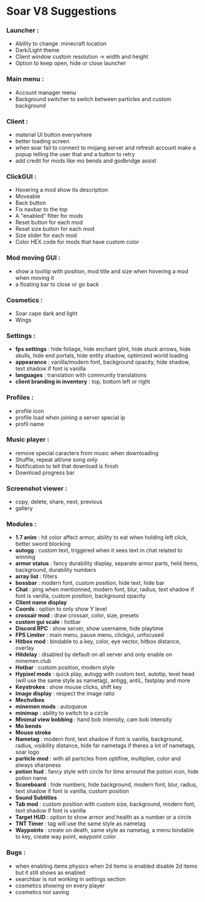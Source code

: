 # Soar V8 Suggestions

### Launcher : 

- Ability to change .minecraft location
- Dark/Light theme
- Client window custom resolution -> width and height
- Option to keep open, hide or close launcher

### Main menu :

- Account manager menu
- Background switcher to switch between particles and custom background

### Client :

- material UI button everywhere
- better loading screen
- when soar fail to connect to mojang server and refresh account make a popup telling the user that and a button to retry
- add credit for mods like mo bends and godbridge assist

### ClickGUI :

- Hovering a mod show its description
- Moveable
- Back button
- Fix navbar to the top
- A "enabled" filter for mods
- Reset button for each mod
- Reset size button for each mod
- Size slider for each mod
- Color HEX code for mods that have custom color

### Mod moving GUI :

- show a tooltip with position, mod title and size when hovering a mod when moving it
- a floating bar to close or go back

### Cosmetics :

- Soar cape dark and light
- Wings

### Settings :

- **fps settings** : hide foliage, hide enchant glint, hide stuck arrows, hide skulls, hide end portals, hide entity shadow, optimized world loading
- **appearance** : vanilla/modern font, background opacity, hide shadow, text shadow if font is vanilla
- **languages** : translation with community translations
- **client branding in inventory** : top, bottom left or right

### Profiles :

- profile icon
- profile load when joining a server special ip
- profil name

### Music player :

- remove special caracters from music when downloading
- Shuffle, repeat all/one song only
- Notification to tell that download is finish 
- Download progress bar

### Screenshot viewer :

- copy, delete, share, next, previous
- gallery

### Modules :

- **1.7 anim** : hit color affect armor, ability to eat when holding left click, better sword blocking
- **autogg** : custom text, triggered when it sees text in chat related to winning
- **armor status** : fancy durability display, separate armor parts, held items, background, durability numbers
- **array list** : filters
- **bossbar** : modern font, custom position, hide text, hide bar
- **Chat** : ping when mentionned, modern font, blur, radius, text shadow if font is vanilla, custom position, background opacity
- **Client name display** 
- **Coords** : option to only show Y level
- **crossair mod** : draw crossair, color, size, presets
- **custom gui scale** : hotbar
- **Discord RPC** : show server, show username, hide playtime
- **FPS Limiter** : main menu, pause menu, clickgui, unfocused
- **Hitbox mod** : bindable to a key, color, eye vector, hitbox distance, overlay
- **Hitdelay** : disabled by default on all server and only enable on minemen.club
- **Hotbar** : custom position, modern style
- **Hypixel mods** : quick play, autogg with custom text, autotip, level head (will use the same style as nametag), antigg, antiL, fastplay and more
- **Keystrokes** : show mouse clicks, shift key
- **Image display** : respect the image ratio
- **Mechvibes**
- **minemen mods** : autoqueue
- **minimap** : ability to switch to a circle
- **Minimal view bobbing** : hand bob intensity, cam bob intensity
- **Mo bends**
- **Mouse stroke**
- **Nametag** : modern font, text shadow if font is vanilla, background, radius, visibility distance, hide far nametags if theres a lot of nametags, soar logo
- **particle mod** : with all particles from optifine, multiplier, color and always sharpness
- **potion hud** : fancy style with circle for time arround the potion icon, hide potion name
- **Scoreboard** : hide numbers, hide background, modern font, blur, radius, text shadow if font is vanilla, custom position
- **Sound Subtitles**
- **Tab mod** : custom position with custom size, background, modern font, text shadow if font is vanilla
- **Target HUD** : option to show armor and health as a number or a circle
- **TNT Timer** : tag will use the same style as nametag
- **Waypoints** : create on death, same style as nametag, a menu bindable to key, create way point, waypoint color

### Bugs :

- when enabling items physics when 2d items is enabled disable 2d items but it still shows as enabled
- searchbar is not working in settings section
- cosmetics showing on every player
- cosmetics not saving

